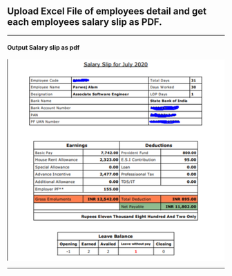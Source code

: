 
## Upload <b>Excel File</b> of employees detail and get each employees salary slip as PDF.

--------------------------------------------------------------------------------------------------------------------------------
<h4> Output Salary slip as pdf </h4>

  ![](salary_slip_img.png)

--------------------------------------------------------------------------------------------------------------------------------

